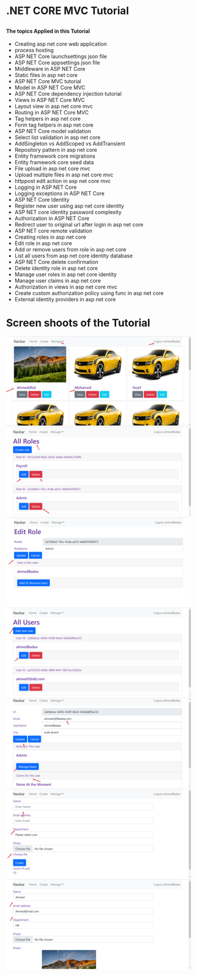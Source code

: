 # .NET CORE MVC Tutorial
## 
#### The topics Applied in this Tutorial

- Creating asp net core web application
- process hosting
- ASP NET Core launchsettings json file
- ASP NET Core appsettings json file
- Middleware in ASP NET Core
- Static files in asp net core
- ASP NET Core MVC tutorial
- Model in ASP NET Core MVC
- ASP NET Core dependency injection tutorial
- Views in ASP NET Core MVC
- Layout view in asp net core mvc
- Routing in ASP NET Core MVC
- Tag helpers in asp net core
- Form tag helpers in asp net core
- ASP NET Core model validation
- Select list validation in asp net core
- AddSingleton vs AddScoped vs AddTransient
- Repository pattern in asp net core
- Entity framework core migrations
- Entity framework core seed data
- File upload in asp net core mvc
- Upload multiple files in asp net core mvc
- httppost edit action in asp net core mvc
- Logging in ASP NET Core
- Logging exceptions in ASP NET Core
- ASP NET Core Identity 
- Register new user using asp net core identity
- ASP NET core identity password complexity
- Authorization in ASP NET Core
- Redirect user to original url after login in asp net core
- ASP NET core remote validation
- Creating roles in asp net core
- Edit role in asp net core
- Add or remove users from role in asp net core
- List all users from asp net core identity database
- ASP NET Core delete confirmation
- Delete identity role in asp net core
- Manage user roles in asp net core identity
- Manage user claims in asp net core
- Authorization in views in asp net core mvc
- Create custom authorization policy using func in asp net core
- External identity providers in asp net core

# Screen shoots of the Tutorial


![2022-10-21_1-37-43](https://github.com/ahmedabdelbadie/TutorialRepo/blob/master/WebAppTutorial/wwwroot/images/2022-10-21_1-35-07.png?raw=true)
![2022-10-21_1-37-43](https://github.com/ahmedabdelbadie/TutorialRepo/blob/master/WebAppTutorial/wwwroot/images/2022-10-21_1-37-43.png?raw=true)
![2022-10-21_1-37-43](https://github.com/ahmedabdelbadie/TutorialRepo/blob/master/WebAppTutorial/wwwroot/images/2022-10-21_1-38-21.png?raw=true)
![2022-10-21_1-37-43](https://github.com/ahmedabdelbadie/TutorialRepo/blob/master/WebAppTutorial/wwwroot/images/2022-10-21_1-38-44.png?raw=true)
![2022-10-21_1-37-43](https://github.com/ahmedabdelbadie/TutorialRepo/blob/master/WebAppTutorial/wwwroot/images/2022-10-21_1-39-11.png?raw=true)
![2022-10-21_1-37-43](https://github.com/ahmedabdelbadie/TutorialRepo/blob/master/WebAppTutorial/wwwroot/images/2022-10-21_1-39-43.png?raw=true)
![2022-10-21_1-37-43](https://github.com/ahmedabdelbadie/TutorialRepo/blob/master/WebAppTutorial/wwwroot/images/2022-10-21_1-40-19.png?raw=true)


